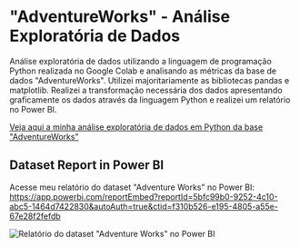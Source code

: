 # "AdventureWorks" - Análise Exploratória de Dados
Análise exploratória de dados utilizando a linguagem de programação Python realizada no Google Colab e analisando as métricas da base de dados "AdventureWorks". Utilizei majoritariamente as bibliotecas pandas e matplotlib. Realizei a transformação necessária dos dados apresentando graficamente os dados através da linguagem Python e realizei um relatório no Power BI. 

[Veja aqui a minha análise exploratória de dados em Python da base "AdventureWorks"](AnaliseExploratoriaAdvWorks.ipynb)

## Dataset Report in Power BI
Acesse meu relatório do dataset "Adventure Works" no Power BI: https://app.powerbi.com/reportEmbed?reportId=5bfc99b0-9252-4c10-abc5-1464d7422830&autoAuth=true&ctid=f310b526-e195-4805-a55e-67e28f2fefdb <br/>

![Relatório do dataset "Adventure Works" no Power BI](https://github.com/murilomarsoli/analise-exploratoria-dados-AdventureWorks/blob/main/advWorks_PowerBI.png)
